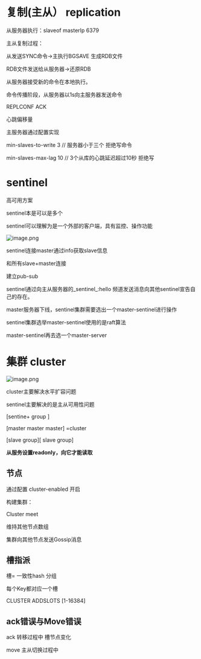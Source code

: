# 复制(主从） replication
从服务器执行：slaveof masterIp 6379

主从复制过程：

从发送SYNC命令->主执行BGSAVE 生成RDB文件

RDB文件发送给从服务器->还原RDB

从服务器接受新的命令在本地执行。

命令传播阶段，从服务器以1s向主服务器发送命令

REPLCONF ACK

心跳偏移量

主服务器通过配置实现

min-slaves-to-write 3 // 服务器小于三个 拒绝写命令

min-slaves-max-lag 10 // 3个从库的心跳延迟超过10秒 拒绝写

# sentinel
高可用方案

sentinel本是可以是多个

sentinel可以理解为是一个外部的客户端，具有监控、操作功能

![image.png](1617092718471-34f8907b-e80d-4003-a3e0-1fcf3a51fde5.png)

sentinel连接master通过info获取slave信息

和所有slave+master连接

建立pub-sub

sentinel通过向主从服务器的_sentinel_:hello 频道发送消息向其他sentinel宣告自己的存在。

master服务器下线，sentinel集群需要选出一个master-sentinel进行操作

sentinel集群选举master-sentinel使用的是raft算法

master-sentinel再去选一个master-server

# 集群 cluster

![image.png](1617094665587-2ed11c88-ceb0-4562-bbd1-4c6cb119cc93.png)

cluster主要解决水平扩容问题

sentinel主要解决的是主从可用性问题

 [sentine+ group ]

 [master master master] =cluster

[slave group][ slave group]

**从服务设置readonly，向它才能读取**

## 节点
通过配置 cluster-enabled 开启

构建集群：

Cluster meet

维持其他节点数组

集群向其他节点发送Gossip消息

## 槽指派

槽= 一致性hash 分组

每个Key都对应一个槽

CLUSTER ADDSLOTS [1-16384]

## ack错误与Move错误

ack 转移过程中 槽节点变化

move 主从切换过程中